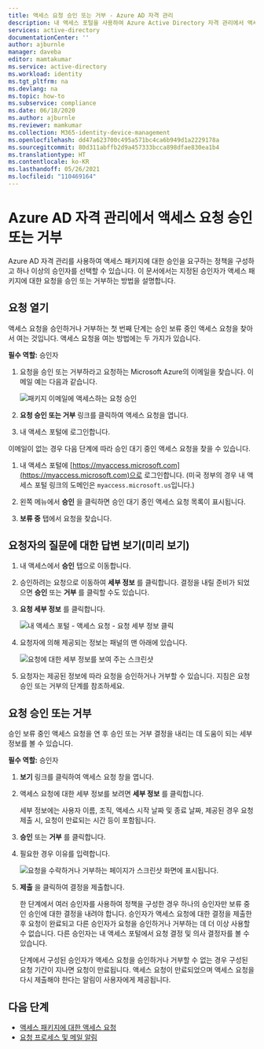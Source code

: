```yaml
---
title: 액세스 요청 승인 또는 거부 - Azure AD 자격 관리
description: 내 액세스 포털을 사용하여 Azure Active Directory 자격 관리에서 액세스 패키지에 대한 요청을 승인 또는 거부하는 방법을 알아봅니다.
services: active-directory
documentationCenter: ''
author: ajburnle
manager: daveba
editor: mamtakumar
ms.service: active-directory
ms.workload: identity
ms.tgt_pltfrm: na
ms.devlang: na
ms.topic: how-to
ms.subservice: compliance
ms.date: 06/18/2020
ms.author: ajburnle
ms.reviewer: mamkumar
ms.collection: M365-identity-device-management
ms.openlocfilehash: dd47a623700c495a571bc4ca6b949d1a2229178a
ms.sourcegitcommit: 80d311abffb2d9a457333bcca898dfae830ea1b4
ms.translationtype: HT
ms.contentlocale: ko-KR
ms.lasthandoff: 05/26/2021
ms.locfileid: "110469164"
---
```

# <a name="approve-or-deny-access-requests-in-azure-ad-entitlement-management"></a>Azure AD 자격 관리에서 액세스 요청 승인 또는 거부

Azure AD 자격 관리를 사용하여 액세스 패키지에 대한 승인을 요구하는 정책을 구성하고 하나 이상의 승인자를 선택할 수 있습니다. 이 문서에서는 지정된 승인자가 액세스 패키지에 대한 요청을 승인 또는 거부하는 방법을 설명합니다.

## <a name="open-request"></a>요청 열기

액세스 요청을 승인하거나 거부하는 첫 번째 단계는 승인 보류 중인 액세스 요청을 찾아서 여는 것입니다. 액세스 요청을 여는 방법에는 두 가지가 있습니다.

**필수 역할:** 승인자

1. 요청을 승인 또는 거부하라고 요청하는 Microsoft Azure의 이메일을 찾습니다. 이메일 예는 다음과 같습니다.

    ![패키지 이메일에 액세스하는 요청 승인](./media/entitlement-management-shared/approver-request-email.png)

1. **요청 승인 또는 거부** 링크를 클릭하여 액세스 요청을 엽니다.

1. 내 액세스 포털에 로그인합니다.

이메일이 없는 경우 다음 단계에 따라 승인 대기 중인 액세스 요청을 찾을 수 있습니다.

1. 내 액세스 포털에 [https://myaccess.microsoft.com](https://myaccess.microsoft.com)으로 로그인합니다.  (미국 정부의 경우 내 액세스 포털 링크의 도메인은 `myaccess.microsoft.us`입니다.)

1. 왼쪽 메뉴에서 **승인** 을 클릭하면 승인 대기 중인 액세스 요청 목록이 표시됩니다.

1. **보류 중** 탭에서 요청을 찾습니다.

## <a name="view-requestors-answers-to-questions-preview"></a>요청자의 질문에 대한 답변 보기(미리 보기)

1. 내 액세스에서 **승인** 탭으로 이동합니다.

1. 승인하려는 요청으로 이동하여 **세부 정보** 를 클릭합니다. 결정을 내릴 준비가 되었으면 **승인** 또는 **거부** 를 클릭할 수도 있습니다.

1. **요청 세부 정보** 를 클릭합니다.

    ![내 액세스 포털 - 액세스 요청 - 요청 세부 정보 클릭](./media/entitlement-management-request-approve/requestor-information-request-details.png)

1. 요청자에 의해 제공되는 정보는 패널의 맨 아래에 있습니다.

    ![요청에 대한 세부 정보를 보여 주는 스크린샷](./media/entitlement-management-request-approve/requestor-information-requestor-answers.png)

1. 요청자는 제공된 정보에 따라 요청을 승인하거나 거부할 수 있습니다. 지침은 요청 승인 또는 거부의 단계를 참조하세요.

## <a name="approve-or-deny-request"></a>요청 승인 또는 거부

승인 보류 중인 액세스 요청을 연 후 승인 또는 거부 결정을 내리는 데 도움이 되는 세부 정보를 볼 수 있습니다.

**필수 역할:** 승인자

1. **보기** 링크를 클릭하여 액세스 요청 창을 엽니다.

1. 액세스 요청에 대한 세부 정보를 보려면 **세부 정보** 를 클릭합니다.

    세부 정보에는 사용자 이름, 조직, 액세스 시작 날짜 및 종료 날짜, 제공된 경우 요청 제출 시, 요청이 만료되는 시간 등이 포함됩니다.

1. **승인** 또는 **거부** 를 클릭합니다.

1. 필요한 경우 이유를 입력합니다.

    ![요청을 수락하거나 거부하는 페이지가 스크린샷 화면에 표시됩니다.](./media/entitlement-management-request-approve/my-access-approve-request.png)

1. **제출** 을 클릭하여 결정을 제출합니다.

    한 단계에서 여러 승인자를 사용하여 정책을 구성한 경우 하나의 승인자만 보류 중인 승인에 대한 결정을 내려야 합니다. 승인자가 액세스 요청에 대한 결정을 제출한 후 요청이 완료되고 다른 승인자가 요청을 승인하거나 거부하는 데 더 이상 사용할 수 없습니다. 다른 승인자는 내 액세스 포털에서 요청 결정 및 의사 결정자를 볼 수 있습니다.

    단계에서 구성된 승인자가 액세스 요청을 승인하거나 거부할 수 없는 경우 구성된 요청 기간이 지나면 요청이 만료됩니다. 액세스 요청이 만료되었으며 액세스 요청을 다시 제출해야 한다는 알림이 사용자에게 제공됩니다.

## <a name="next-steps"></a>다음 단계

- [액세스 패키지에 대한 액세스 요청](entitlement-management-request-access.md)
- [요청 프로세스 및 메일 알림](entitlement-management-process.md)
